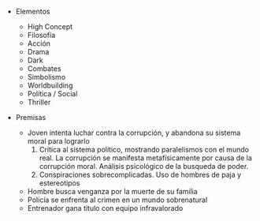 - Elementos
	- High Concept
	- Filosofía
	- Acción
	- Drama
	- Dark
	- Combates
	- Simbolismo
	- Worldbuilding
	- Política / Social
	- Thriller

- Premisas
	- Joven intenta luchar contra la corrupción, y abandona su sistema moral para lograrlo
		1. Crítica al sistema político, mostrando paralelismos con el mundo real. La corrupción se manifesta metafísicamente por causa de la corrupción moral. Análisis psicológico de la busqueda de poder.
		2. Conspiraciones sobrecomplicadas. Uso de hombres de paja y estereotipos
	- Hombre busca venganza por la muerte de su familia
	- Policía se enfrenta al crimen en un mundo sobrenatural
	- Entrenador gana titulo con equipo infravalorado